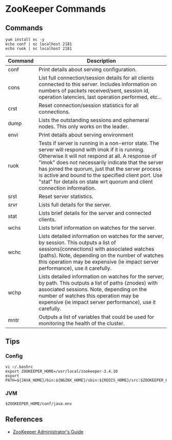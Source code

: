 # ZooKeeper Commands

## Commands
```
yum install nc -y
echo conf | nc localhost 2181
echo ruok | nc localhost 2181
```

Command | Description
---|-----
conf | Print details about serving configuration.
cons | List full connection/session details for all clients connected to this server. Includes information on numbers of packets received/sent, session id, operation latencies, last operation performed, etc...
crst | Reset connection/session statistics for all connections.
dump | Lists the outstanding sessions and ephemeral nodes. This only works on the leader.
envi | Print details about serving environment
ruok | Tests if server is running in a non-error state. The server will respond with imok if it is running. Otherwise it will not respond at all. A response of "imok" does not necessarily indicate that the server has joined the quorum, just that the server process is active and bound to the specified client port. Use "stat" for details on state wrt quorum and client connection information.
srst | Reset server statistics.
srvr | Lists full details for the server.
stat | Lists brief details for the server and connected clients.
wchs | Lists brief information on watches for the server.
wchc | Lists detailed information on watches for the server, by session. This outputs a list of sessions(connections) with associated watches (paths). Note, depending on the number of watches this operation may be expensive (ie impact server performance), use it carefully.
wchp | Lists detailed information on watches for the server, by path. This outputs a list of paths (znodes) with associated sessions. Note, depending on the number of watches this operation may be expensive (ie impact server performance), use it carefully.
mntr | Outputs a list of variables that could be used for monitoring the health of the cluster.

## Tips
### Config
```
vi ~/.bashrc
export ZOOKEEPER_HOME=/usr/local/zookeeper-3.4.10
export PATH=${JAVA_HOME}/bin:${NGINX_HOME}/sbin:${REDIS_HOME}/src:$ZOOKEEPER_HOME/bin:$PATH
```

### JVM
`$ZOOKEEPER_HOME/conf/java.env`

## References
- [ZooKeeper Administrator's Guide](https://zookeeper.apache.org/doc/r3.4.10/zookeeperAdmin.html)